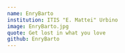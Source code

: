 ```yaml
---
name: EnryBarto 
institution: ITIS "E. Mattei" Urbino 
image: EnryBarto.jpg
quote: Get lost in what you love 
github: EnryBarto
---
```

